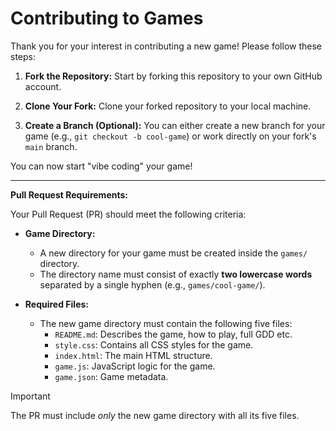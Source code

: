 # Contributing to Games

Thank you for your interest in contributing a new game! Please follow these steps:

1.  **Fork the Repository:**
    Start by forking this repository to your own GitHub account.

2.  **Clone Your Fork:**
    Clone your forked repository to your local machine.

3.  **Create a Branch (Optional):**
    You can either create a new branch for your game (e.g., `git checkout -b cool-game`) or work directly on your fork's `main` branch.

You can now start "vibe coding" your game!

---

**Pull Request Requirements:**

Your Pull Request (PR) should meet the following criteria:

- **Game Directory:**
  - A new directory for your game must be created inside the `games/` directory.
  - The directory name must consist of exactly **two lowercase words** separated by a single hyphen (e.g., `games/cool-game/`).

- **Required Files:**
  - The new game directory must contain the following five files:
    - `README.md`: Describes the game, how to play, full GDD etc.
    - `style.css`: Contains all CSS styles for the game.
    - `index.html`: The main HTML structure.
    - `game.js`: JavaScript logic for the game.
    - `game.json`: Game metadata.

> [!IMPORTANT]
> The PR must include *only* the new game directory with all its five files.
